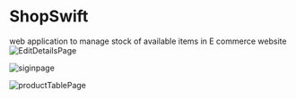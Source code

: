 # ShopSwift
web application to manage stock of available items in E commerce website
![EditDetailsPage](https://github.com/abhichamoli/ShopSwift/assets/32952972/7e776ee8-912f-4861-acf8-93ca9bc59cc2)

![siginpage](https://github.com/abhichamoli/ShopSwift/assets/32952972/078c2756-9550-4864-b79c-11c8ed8896e8)

![productTablePage](https://github.com/abhichamoli/ShopSwift/assets/32952972/c001f90b-5fee-40a5-bd61-6710140877c1)
